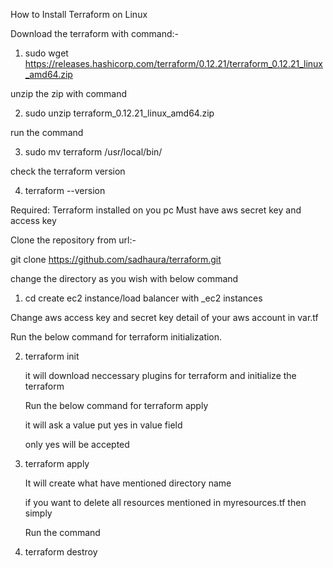 How to Install Terraform on Linux

Download the terraform with command:-

1. sudo wget https://releases.hashicorp.com/terraform/0.12.21/terraform_0.12.21_linux_amd64.zip

unzip the zip with command 

2. sudo unzip terraform_0.12.21_linux_amd64.zip

run the command 

3. sudo mv terraform /usr/local/bin/

check the terraform version

4. terraform --version


Required:
Terraform installed on you pc
Must have aws secret key and access key

Clone the repository from url:-

   git clone https://github.com/sadhaura/terraform.git  
  
   change the directory as you wish with below command
  
 1. cd create ec2 instance/load balancer with _ec2 instances

   Change aws access key and secret key detail of your aws account in var.tf

   Run the below command for terraform initialization.
   
2. terraform init

   it will download neccessary plugins for terraform and initialize the terraform

   Run the below command for terraform apply 
   
   it will ask a value put yes in value field
   
   only yes will be accepted

3. terraform apply

   It will create what have mentioned directory name

   if you want to delete all resources mentioned in myresources.tf then simply  
   
   Run the command
 
4. terraform destroy











